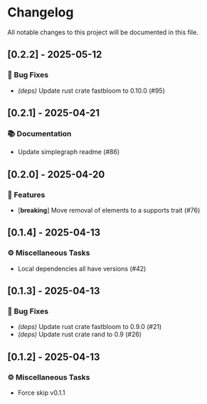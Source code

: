 # Changelog

All notable changes to this project will be documented in this file.

## [0.2.2] - 2025-05-12

### 🐛 Bug Fixes

- *(deps)* Update rust crate fastbloom to 0.10.0 (#95)


## [0.2.1] - 2025-04-21

### 📚 Documentation

- Update simplegraph readme (#86)


## [0.2.0] - 2025-04-20

### 🚀 Features

- [**breaking**] Move removal of elements to a supports trait (#76)


## [0.1.4] - 2025-04-13

### ⚙️ Miscellaneous Tasks

- Local dependencies all have versions (#42)


## [0.1.3] - 2025-04-13

### 🐛 Bug Fixes

- *(deps)* Update rust crate fastbloom to 0.9.0 (#21)
- *(deps)* Update rust crate rand to 0.9 (#26)


## [0.1.2] - 2025-04-13

### ⚙️ Miscellaneous Tasks

- Force skip v0.1.1

<!-- generated by git-cliff -->
<!-- generated by git-cliff -->
